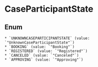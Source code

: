 # CaseParticipantState

## Enum

    * `UNKNOWNCASEPARTICIPANTSTATE` (value: `"UnknownCaseParticipantState"`)
    * `BOOKING` (value: `"Booking"`)
    * `REGISTERED` (value: `"Registered"`)
    * `CANCELED` (value: `"Canceled"`)
    * `APPROVING` (value: `"Approving"`)
